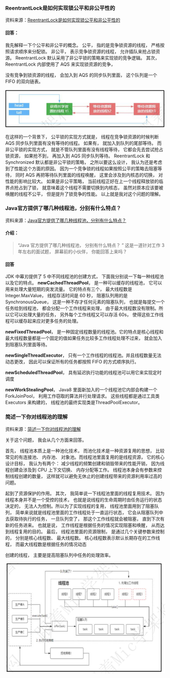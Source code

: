 ### ReentrantLock是如何实现锁公平和非公平性的

资料来源：[ReentrantLock是如何实现锁公平和非公平性的](https://www.toutiao.com/video/7103772817413374500/?from_scene=all)

#### 回答：

我先解释一下个公平和非公平的概念。
公平， 指的是竞争锁资源的线程， 严格按照请求顺序来分配锁。
非公平， 表示竞争锁资源的线程， 允许插队来抢占锁资源。
ReentrantLock 默认采用了非公平锁的策略来实现锁的竞争逻辑。
其次， ReentrantLock 内部使用了 AQS 来实现锁资源的竞争，  

没有竞争到锁资源的线程， 会加入到 AQS 的同步队列里面， 这个队列是一个FIFO 的双向链表。  

![image-20221005164300424](img/image-20221005164300424.png)

在这样的一个背景下， 公平锁的实现方式就是， 线程在竞争锁资源的时候判断AQS 同步队列里面有没有等待的线程。
如果有， 就加入到队列的尾部等待。
而非公平锁的实现方式， 就是不管队列里面有没有线程等待， 它都会先去尝试抢占锁资源， 如果抢不到， 再加入到 AQS 同步队列等待。
ReentrantLock 和 Synchronized 默认都是非公平锁的策略， 之所以要这么设计，
我认为还是考虑到了性能这个方面的原因。
因为一个竞争锁的线程如果按照公平的策略去阻塞等待， 同时 AQS 再把等待队列里面的线程唤醒， 这里会涉及到内核态的切换， 对性能的影响比较大。
如果是非公平策略， 当前线程正好在上一个线程释放锁的临界点抢占到了锁， 就意味着这个线程不需要切换到内核态， 虽然对原本应该要被唤醒的线程不公平，
但是提升了锁竞争的性能。
以上就是我对这个问题的理解。  

### Java官方提供了哪几种线程池，分别有什么特点？

资料来源：[Java官方提供了哪几种线程池，分别有什么特点？](https://www.toutiao.com/video/7123817991153811975/?from_scene=all)

#### 介绍：

> “Java 官方提供了哪几种线程池， 分别有什么特点？ ”
> 这是一道针对工作 3 年左右的面试题， 屏幕前的小伙伴， 你能回答上来吗？  

#### 回答
JDK 中幕刃提供了 5 中不同线程池的创建方式， 下面我分别说一下每一种线程池以及它的特点。
**newCachedThreadPool**， 是一种可以缓存的线程池， 它可以用来处理大量短期的突发流量。
它的特点有三个， 最大线程数是 Integer.MaxValue， 线程存活时间是 60 秒， 阻塞队列用的是 SynchronousQueue， 这是一种不存才任何元素的阻塞队列， 也就是每提交一个任务给到线程池， 都会分配一个工作线程来处理， 由于最大线程数没有限制。所以它可以处理大量的任务， 另外每个工作线程又可以存活 60s， 使得这些工作线程可以缓存起来应对更多任务的处理。

**newFixedThreadPool**， 是一种固定线程数量的线程池。它的特点是核心线程和最大线程数量都是一个固定的值如果任务比较多工作线程处理不过来， 就会加入到阻塞队列里面等待。

**newSingleThreadExecutor**， 只有一个工作线程的线程池。并且线程数量无法动态更改， 因此可以保证所有的任务都按照 FIFO 的方式顺序执行。

**newScheduledThreadPool**， 具有延迟执行功能的线程池可以用它来实现定时调度

**newWorkStealingPool**， Java8 里面新加入的一个线程池它内部会构建一个 ForkJoinPool， 利用工作窃取的算法并行处理请求。
这些线程都是通过工具类 Executors 来构建的， 线程池的最终实现类是ThreadPoolExecutor。  

### 简述一下你对线程池的理解

资料来源：[简述一下你对线程池的理解](https://www.toutiao.com/video/7123817991153811975/?from_scene=all)

关于这个问题， 我会从几个方面来回答。

首先， 线程池本质上是一种池化技术， 而池化技术是一种资源复用的思想， 比较常见的有连接池、 内存池、 对象池。而线程池里面复用的是线程资源， 它的核心设计目标， 我认为有两个：
减少线程的频繁创建和销毁带来的性能开销， 因为线程创建会涉及到 CPU 上下文切换、 内存分配等工作。
线程池本身会有参数来控制线程创建的数量， 这样就可以避免无休止的创建线程带来的资源利用率过高的问题。

起到了资源保护的作用。
其次， 我简单说一下线程池里面的线程复用技术。 因为线程本身并不是一个受控的技术， 也就是说线程的生命周期时由任务运行的状态决定的， 无法人为控制。所以为了实现线程的复用， 线程池里面用到了阻塞队列， 简单来说就是线程池里面的工作线程处于一直运行状态， 它会从阻塞队列中去获取待执行的任务， 一旦队列空了， 那这个工作线程就会被阻塞， 直到下次有新的任务进来。
也就是说， 工作线程是根据任务的情况实现阻塞和唤醒， 从而达到线程复用的目的。
最后， 线程池里面的资源限制， 是通过几个关键参数来控制的， 分别是核心线程数、 最大线程数。
核心线程数表示默认长期存在的工作线程， 而最大线程数是根据任务的情况动态  

创建的线程， 主要是提高阻塞队列中任务的处理效率。

![image-20221005170022093](img/image-20221005170022093.png)